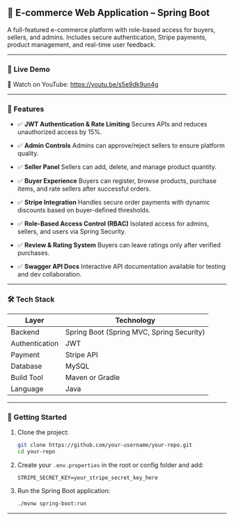 ## 🛒 E-commerce Web Application – Spring Boot

A full-featured e-commerce platform with role-based access for buyers, sellers, and admins. Includes secure authentication, Stripe payments, product management, and real-time user feedback.

---

### 🎥 Live Demo

🔗 Watch on YouTube: https://youtu.be/s5e9dk9un4g

---

### 🚀 Features

* ✅ **JWT Authentication & Rate Limiting**
  Secures APIs and reduces unauthorized access by 15%.

* ✅ **Admin Controls**
  Admins can approve/reject sellers to ensure platform quality.

* ✅ **Seller Panel**
  Sellers can add, delete, and manage product quantity.

* ✅ **Buyer Experience**
  Buyers can register, browse products, purchase items, and rate sellers after successful orders.

* ✅ **Stripe Integration**
  Handles secure order payments with dynamic discounts based on buyer-defined thresholds.

* ✅ **Role-Based Access Control (RBAC)**
  Isolated access for admins, sellers, and users via Spring Security.

* ✅ **Review & Rating System**
  Buyers can leave ratings only after verified purchases.

* ✅ **Swagger API Docs**
  Interactive API documentation available for testing and dev collaboration.

---

### 🛠️ Tech Stack

| Layer              | Technology                                |
| ------------------ | ----------------------------------------- |
| Backend            | Spring Boot (Spring MVC, Spring Security) |
| Authentication     | JWT                                       |
| Payment            | Stripe API                                |
| Database           | MySQL                                     |
| Build Tool         | Maven or Gradle                           |
| Language           | Java                                      |

---

### 🧪 Getting Started

1. Clone the project:

   ```bash
   git clone https://github.com/your-username/your-repo.git
   cd your-repo
   ```

2. Create your `.env.properties` in the root or config folder and add:

   ```properties
   STRIPE_SECRET_KEY=your_stripe_secret_key_here
   ```

3. Run the Spring Boot application:

   ```bash
   ./mvnw spring-boot:run
   ```

---
